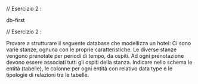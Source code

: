 // Esercizio 2 :

db-first

// Esercizio 2 :

Provare a strutturare il seguente database che modellizza un hotel:
Ci sono varie stanze, ognuna con le proprie caratteristiche.
Le diverse stanze vengono prenotate per periodi di tempo, da ospiti.
Ad ogni prenotazione devono essere associati tutti gli ospiti della stanza.
Indicare nello schema le entità (tabelle), le colonne per ogni entità con relativo data type e le tipologie di relazioni tra le tabelle.
